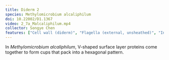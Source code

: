 ```yaml
---
title: Diderm 2
species: Methylomicrobium alcaliphilum 
doi: 10.22002/D1.1367
video: 2_7a_Malcaliphilum.mp4
collector: Songye Chen
features: ["Cell wall (diderm)", "Flagella (external, unsheathed)", "Intracytoplasmic membrane", "Membrane (inner)", "Membrane (outer)", "Storage granules", "Surface layer", "Unidentified structures"]
---
```


In *Methylomicrobium alcaliphilum*, V-shaped surface layer proteins come together to form cups that pack into a hexagonal pattern.

